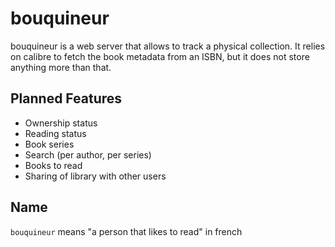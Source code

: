 # bouquineur

bouquineur is a web server that allows to track a physical collection.
It relies on calibre to fetch the book metadata from an ISBN, but it does not store anything more than that.

## Planned Features

- Ownership status
- Reading status
- Book series
- Search (per author, per series)
- Books to read
- Sharing of library with other users

## Name

`bouquineur` means "a person that likes to read" in french
